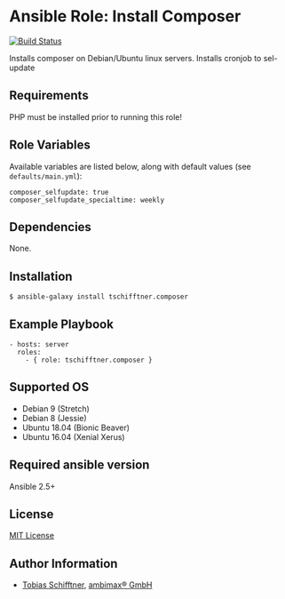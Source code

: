 # Ansible Role: Install Composer

[![Build Status](https://travis-ci.org/tschifftner/ansible-role-composer.svg?branch=master)](https://travis-ci.org/tschifftner/ansible-role-composer)

Installs composer on Debian/Ubuntu linux servers. Installs cronjob to sel-update

## Requirements

PHP must be installed prior to running this role!

## Role Variables

Available variables are listed below, along with default values (see `defaults/main.yml`):

```
composer_selfupdate: true
composer_selfupdate_specialtime: weekly
```

## Dependencies

None.

## Installation

```
$ ansible-galaxy install tschifftner.composer
```

## Example Playbook

    - hosts: server
      roles:
        - { role: tschifftner.composer }

## Supported OS

 - Debian 9 (Stretch)
 - Debian 8 (Jessie)
 - Ubuntu 18.04 (Bionic Beaver)
 - Ubuntu 16.04 (Xenial Xerus)
 
## Required ansible version

Ansible 2.5+

## License

[MIT License](http://choosealicense.com/licenses/mit/)

## Author Information

 - [Tobias Schifftner](https://twitter.com/tschifftner), [ambimax® GmbH](https://www.ambimax.de)